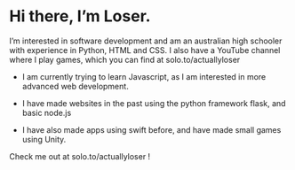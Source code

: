 # Hi there, I’m Loser.

I’m interested in software development and am an australian high schooler with experience in Python, HTML and CSS.
I also have a YouTube channel where I play games, which you can find at solo.to/actuallyloser

- I am currently trying to learn Javascript, as I am interested in more advanced web development.

- I have made websites in the past using the python framework flask, and basic node.js

- I have also made apps using swift before, and have made small games using Unity.

Check me out at solo.to/actuallyloser !
